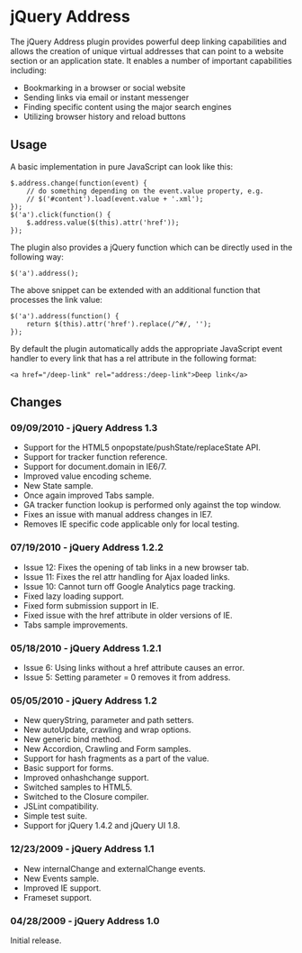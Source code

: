 # jQuery Address

The jQuery Address plugin provides powerful deep linking capabilities and allows the 
creation of unique virtual addresses that can point to a website section or an 
application state. It enables a number of important capabilities including:

* Bookmarking in a browser or social website
* Sending links via email or instant messenger
* Finding specific content using the major search engines
* Utilizing browser history and reload buttons

## Usage

A basic implementation in pure JavaScript can look like this:

    $.address.change(function(event) {  
        // do something depending on the event.value property, e.g.  
        // $('#content').load(event.value + '.xml');  
    });  
    $('a').click(function() {  
        $.address.value($(this).attr('href'));  
    });  

The plugin also provides a jQuery function which can be directly used in the following way:

    $('a').address();  

The above snippet can be extended with an additional function that processes the link value:

    $('a').address(function() {  
        return $(this).attr('href').replace(/^#/, '');  
    });  

By default the plugin automatically adds the appropriate JavaScript event handler to every 
link that has a rel attribute in the following format:

    <a href="/deep-link" rel="address:/deep-link">Deep link</a> 

## Changes

### 09/09/2010 - jQuery Address 1.3

- Support for the HTML5 onpopstate/pushState/replaceState API.
- Support for tracker function reference.
- Support for document.domain in IE6/7.
- Improved value encoding scheme.
- New State sample.
- Once again improved Tabs sample.
- GA tracker function lookup is performed only against the top window.
- Fixes an issue with manual address changes in IE7.
- Removes IE specific code applicable only for local testing.

### 07/19/2010 - jQuery Address 1.2.2

- Issue 12: Fixes the opening of tab links in a new browser tab.
- Issue 11: Fixes the rel attr handling for Ajax loaded links.
- Issue 10: Cannot turn off Google Analytics page tracking.
- Fixed lazy loading support.
- Fixed form submission support in IE.
- Fixed issue with the href attribute in older versions of IE.
- Tabs sample improvements.

### 05/18/2010 - jQuery Address 1.2.1

- Issue 6: Using links without a href attribute causes an error.
- Issue 5: Setting parameter = 0 removes it from address.

### 05/05/2010 - jQuery Address 1.2

- New queryString, parameter and path setters.
- New autoUpdate, crawling and wrap options.
- New generic bind method.
- New Accordion, Crawling and Form samples.
- Support for hash fragments as a part of the value.
- Basic support for forms.
- Improved onhashchange support.
- Switched samples to HTML5.
- Switched to the Closure compiler.
- JSLint compatibility.
- Simple test suite.
- Support for jQuery 1.4.2 and jQuery UI 1.8.

### 12/23/2009 - jQuery Address 1.1

- New internalChange and externalChange events.
- New Events sample.
- Improved IE support.
- Frameset support.

### 04/28/2009 - jQuery Address 1.0

Initial release.